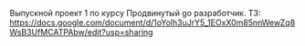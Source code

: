 Выпускной проект 1 по курсу Продвинутый go разработчик.
ТЗ: https://docs.google.com/document/d/1oYolh3uJrY5_1EOxX0m85nnWewZq8WsB3UfMCATPAbw/edit?usp=sharing 
